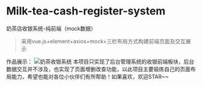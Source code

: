 # Milk-tea-cash-register-system
奶茶店收银系统-纯前端（mock数据）

> 采用vue.js+element+axios+mock+三栏布局方式构建前端页面及交互展示

作品展示：
![奶茶收银系统](https://i.loli.net/2020/05/11/13yt8kC6BPUI5W9.png)
本项目只实现了后台管理系统的收银前端板块，后台数据交互并不涉及，也实现了页面增删改查功能，以此项目主要锻炼自己的页面布局能力，希望也能对各位小伙伴们有所帮助！如果喜欢，欢迎STAR~~
